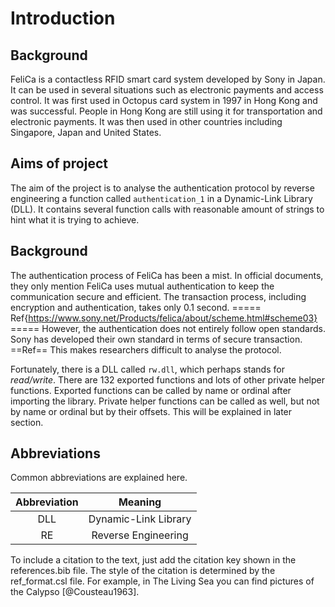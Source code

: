 # Introduction

## Background

FeliCa is a contactless RFID smart card system developed by Sony in Japan. It can be used in several situations such as electronic payments and access control. It was first used in Octopus card system in 1997 in Hong Kong and was successful. People in Hong Kong are still using it for transportation and electronic payments. It was then used in other countries including Singapore, Japan and United States.

## Aims of project

The aim of the project is to analyse the authentication protocol by reverse engineering a function called `authentication_1` in a Dynamic-Link Library (DLL). It contains several function calls with reasonable amount of strings to hint what it is trying to achieve.

## Background

The authentication process of FeliCa has been a mist. In official documents, they only mention FeliCa uses mutual authentication to keep the communication secure and efficient. The transaction process, including encryption and authentication, takes only 0.1 second. ===== Ref{https://www.sony.net/Products/felica/about/scheme.html#scheme03} ===== However, the authentication does not entirely follow open standards. Sony has developed their own standard in terms of secure transaction. ==Ref== This makes researchers difficult to analyse the protocol. 

Fortunately, there is a DLL called `rw.dll`, which perhaps stands for *read/write*. There are 132 exported functions and lots of other private helper functions. Exported functions can be called by name or ordinal after importing the library. Private helper functions can be called as well, but not by name or ordinal but by their offsets. This will be explained in later section. 


## Abbreviations

Common abbreviations are explained here.

| Abbreviation | Meaning              |
|:------------:|:--------------------:|
| DLL          | Dynamic-Link Library |
| RE           | Reverse Engineering  |


<!-- 
To include a reference, add the citation key shown in the references.bib file.
-->

To include a citation to the text, just add the citation key shown in the references.bib file. The style of the citation is determined by the ref_format.csl file. For example, in The Living Sea you can find pictures of the Calypso [@Cousteau1963].
